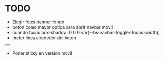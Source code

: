 # TODO

* Elegir fotos banner fondo
* boton como mayor optica para abrir navbar movil
* cuando focus box-shadow: 0 0 0 var(--bs-navbar-toggler-focus-width);
* meter linea alrededor del boton

<button class="navbar-toggler collapsed" type="button" data-bs-toggle="collapse" data-bs-target="#navbarSupportedContent" aria-controls="navbarSupportedContent" aria-expanded="false" aria-label="Toggle navigation">
                        <span class="navbar-toggler-icon"></span>
                    </button>


* Poner sticky en version movil